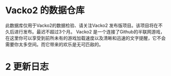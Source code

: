 # Vacko2 的数据仓库
此数据库仅用于Vacko2的数据检验、请关注Vacko2 发布版项目。该项目将在不久后进行发布。最迟不超过3个月。
Vacko2 是一个连接了Github的半联网游戏，在这里你可以享受到前所未有的游戏加载速度以及清晰和迅速的文字提醒，它不会需要你太多空间。而它带来的欢乐是无可匹敌的。

# 2 更新日志 
